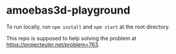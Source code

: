 # amoebas3d-playground

To run locally, run `npm install` and `npm start` at the root directory.

This repo is supposed to help solving the problem at https://projecteuler.net/problem=763.
